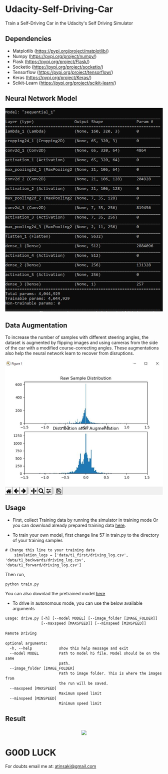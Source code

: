 # Udacity-Self-Driving-Car
Train a Self-Driving Car in the Udacity's Self Driving Simulator

## Dependencies
- Matplotlib (https://pypi.org/project/matplotlib/)
- Numpy (https://pypi.org/project/numpy/)
- Flask (https://pypi.org/project/Flask/)
- Socketio (https://pypi.org/project/socketio/)
- Tensorflow (https://pypi.org/project/tensorflow/)
- Keras (https://pypi.org/project/Keras/)
- Scikit-Learn (https://pypi.org/project/scikit-learn/)


## Neural Network Model

<p align="center">
<img src="https://github.com/crypto-code/Udacity-Self-Driving-Car/blob/master/assets/model.JPG" />   </p>


## Data Augmentation

To increase the number of samples with different steering angles, the dataset is augmented by flipping images and using cameras from the side of the car with a modified course-correcting angles. These augmentations also help the neural network learn to recover from disruptions.

<p align="center">
<img src="https://github.com/crypto-code/Udacity-Self-Driving-Car/blob/master/assets/augment.JPG" align="middle" />   </p>

## Usage

- First, collect Training data by running the simulator in training mode Or you can download already prepared training data [here](https://github.com/crypto-code/Udacity-Self-Driving-Car/releases/tag/v1.0).

- To train your own model, first change line 57 in train.py to the directory of your training samples
```
# Change this line to your training data
    simulation_logs = ['data/t1_first/driving_log.csv', 'data/t1_backwards/driving_log.csv', 'data/t1_forward/driving_log.csv']
```
Then run,
```
python train.py
```
You can also downlad the pretrained model [here](https://github.com/crypto-code/Udacity-Self-Driving-Car/releases/tag/v1.0)

- To drive in autonomous mode, you can use the below available arguments
```
usage: drive.py [-h] [--model MODEL] [--image_folder [IMAGE_FOLDER]]
                [--maxspeed [MAXSPEED]] [--minspeed [MINSPEED]]

Remote Driving

optional arguments:
  -h, --help            show this help message and exit
  --model MODEL         Path to model h5 file. Model should be on the same
                        path.
  --image_folder [IMAGE_FOLDER]
                        Path to image folder. This is where the images from
                        the run will be saved.
  --maxspeed [MAXSPEED]
                        Maximum speed limit
  --minspeed [MINSPEED]
                        Minimum speed limit
```

## Result

<p align="center">
<img src="https://github.com/crypto-code/Udacity-Self-Driving-Car/blob/master/assets/result.gif" align="middle" />   </p>


# G00D LUCK

For doubts email me at:
atinsaki@gmail.com
